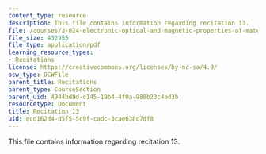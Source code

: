 ```yaml
---
content_type: resource
description: This file contains information regarding recitation 13.
file: /courses/3-024-electronic-optical-and-magnetic-properties-of-materials-spring-2013/ecd162d4d5f55c9fcadc3cae638c7df8_MIT3_024S13_2012rec13.pdf
file_size: 432955
file_type: application/pdf
learning_resource_types:
- Recitations
license: https://creativecommons.org/licenses/by-nc-sa/4.0/
ocw_type: OCWFile
parent_title: Recitations
parent_type: CourseSection
parent_uid: 4944bd9d-c145-19b4-4f0a-988b23c4ad3b
resourcetype: Document
title: Recitation 13
uid: ecd162d4-d5f5-5c9f-cadc-3cae638c7df8
---
```

This file contains information regarding recitation 13.